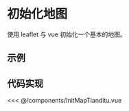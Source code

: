 <script setup>
import demo from '../../components/InitMapTianditu.vue'
</script>

# 初始化地图

使用 leaflet 与 vue 初始化一个基本的地图。

## 示例

<demo></demo>

## 代码实现

<<< @/components/InitMapTianditu.vue


